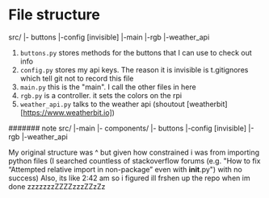 # File structure
src/
    |- buttons
    |-config [invisible]
    |-main
    |-rgb
    |-weather_api

1. ```buttons.py``` stores methods for the buttons that I can use to check out info
2. ```config.py``` stores my api keys. The reason it is invisible is t.gitignores which tell git not to record this file
2. ```main.py``` this is the "main". I call the other files in here
2. ```rgb.py``` is a controller. it sets the colors on the rpi
2. ```weather_api.py``` talks to the weather api (shoutout [weatherbit][https://www.weatherbit.io])

####### note
src/
    |-main
    |- components/
        |- buttons
        |-config [invisible]
        |-rgb
        |-weather_api

My original structure was ^ but given how constrained i was from importing python files (I searched countless of stackoverflow forums (e.g. "How to 
fix “Attempted relative import in non-package” even with __init__.py") with no success)
Also, its like 2:42 am so i figured ill frshen up the repo when im done zzzzzzzZZZZzzzZZzZz
